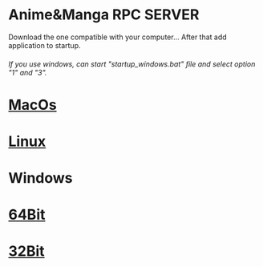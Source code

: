 # Anime&Manga RPC SERVER
Download the one compatible with your computer...
After that add application to startup.
###### If you use windows, can start "startup_windows.bat" file and select option "1" and "3".

# [MacOs](https://raw.githubusercontent.com/Herom123/Anime-Manga_RPC_SERVER/main/macos.zip)
# [Linux](https://raw.githubusercontent.com/Herom123/Anime-Manga_RPC_SERVER/main/linux.zip)
# Windows
# [64Bit](https://raw.githubusercontent.com/Herom123/Anime-Manga_RPC_SERVER/main/windows_64bit.zip)
# [32Bit](https://raw.githubusercontent.com/Herom123/Anime-Manga_RPC_SERVER/main/windows_32bit.zip)
